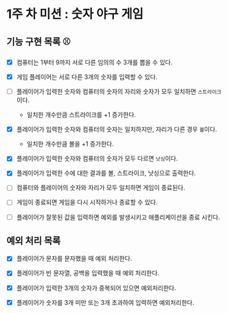 # 1주 차 미션 : 숫자 야구 게임

## 기능 구현 목록 ⚾

- [x] 컴퓨터는 1부터 9까지 서로 다른 임의의 수 3개를 뽑을 수 있다.

- [x] 게임 플레이어는 서로 다른 3개의 숫자를 입력할 수 있다.

- [ ] 플레이어가 입력한 숫자와 컴퓨터의 숫자의 자리와 숫자가 모두 일치하면 `스트라이크`이다.

  - 일치한 개수만큼 스트라이크를 +1 증가한다.

- [x] 플레이어가 입력한 숫자와 컴퓨터의 숫자는 일치하지만, 자리가 다른 경우 `볼`이다.

  - 일치한 개수만큼 볼을 +1 증가한다.

- [x] 플레이어가 입력한 숫자와 컴퓨터의 숫자가 모두 다르면 `낫싱`이다.

- [x] 플레이어가 입력한 수에 대한 결과를 볼, 스트라이크, 낫싱으로 출력한다.

- [ ] 컴퓨터와 플레이어의 숫자와 자리가 모두 일치하면 게임이 종료된다.

- [ ] 게임이 종료되면 게임을 다시 시작하거나 종료할 수 있다.

- [ ] 플레이어가 잘못된 값을 입력하면 예외를 발생시키고 애플리케이션을 종료 시킨다.

## 예외 처리 목록

- [x] 플레이어가 문자를 문자했을 때 예외 처리한다.

- [x] 플레이어가 빈 문자열, 공백을 입력했을 때 예외 처리한다.

- [x] 플레이어가 입력한 3개의 숫자가 중복되어 있으면 예외처리한다.

- [x] 플레이어가 숫자를 3개 미만 또는 3개 초과하여 입력하면 예외처리한다.
